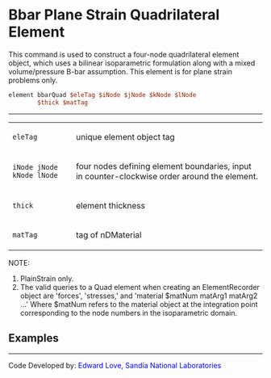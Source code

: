 # Bbar Plane Strain Quadrilateral Element

<p>This command is used to construct a four-node quadrilateral element
object, which uses a bilinear isoparametric formulation along with a
mixed volume/pressure B-bar assumption. This element is for plane strain
problems only.</p>

```tcl
element bbarQuad $eleTag $iNode $jNode $kNode $lNode
        $thick $matTag
```
<hr />
<table>
<tbody>
<tr class="odd">
<td><code class="parameter-table-variable">eleTag</code></td>
<td><p>unique element object tag</p></td>
</tr>
<tr class="even">
<td><p><code class="parameter-table-variable">iNode jNode kNode lNode</code></p></td>
<td><p>four nodes defining element boundaries, input in
counter-clockwise order around the element.</p></td>
</tr>
<tr class="odd">
<td><code class="parameter-table-variable">thick</code></td>
<td><p>element thickness</p></td>
</tr>
<tr class="even">
<td><code class="parameter-table-variable">matTag</code></td>
<td><p>tag of nDMaterial</p></td>
</tr>
</tbody>
</table>
<p>NOTE:</p>
<ol>
<li>PlainStrain only.</li>
<li>The valid queries to a Quad element when creating an ElementRecorder
object are 'forces', 'stresses,' and 'material $matNum matArg1 matArg2
...' Where $matNum refers to the material object at the integration
point corresponding to the node numbers in the isoparametric
domain.</li>
</ol>

## Examples

<hr />
<p>Code Developed by: <span style="color:blue"> Edward Love,
Sandia National Laboratories </span></p>
